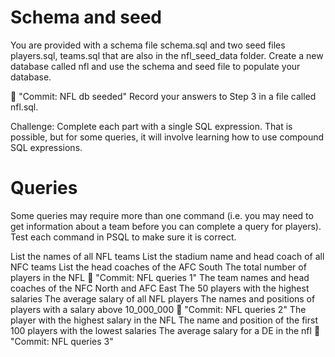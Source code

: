 # Schema and seed
You are provided with a schema file schema.sql and two seed files players.sql, teams.sql that are also in the nfl_seed_data folder. Create a new database called nfl and use the schema and seed file to populate your database.

🔴 "Commit: NFL db seeded"
Record your answers to Step 3 in a file called nfl.sql.

Challenge: Complete each part with a single SQL expression. That is possible, but for some queries, it will involve learning how to use compound SQL expressions.

# Queries
Some queries may require more than one command (i.e. you may need to get information about a team before you can complete a query for players). Test each command in PSQL to make sure it is correct.

List the names of all NFL teams
List the stadium name and head coach of all NFC teams
List the head coaches of the AFC South
The total number of players in the NFL
🔴 "Commit: NFL queries 1"
The team names and head coaches of the NFC North and AFC East
The 50 players with the highest salaries
The average salary of all NFL players
The names and positions of players with a salary above 10_000_000
🔴 "Commit: NFL queries 2"
The player with the highest salary in the NFL
The name and position of the first 100 players with the lowest salaries
The average salary for a DE in the nfl
🔴 "Commit: NFL queries 3"